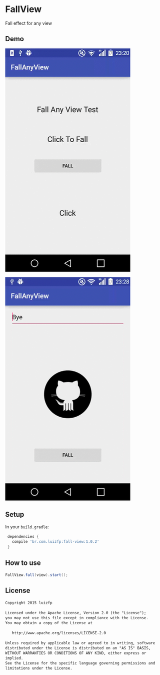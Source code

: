 # FallView
Fall effect for any view
## Demo

![art/gif1.gif](art/gif1.gif)

![art/gif2.gif](art/gif2.gif)

## Setup

In your `build.gradle`:

```gradle
 dependencies {
   compile 'br.com.luizfp:fall-view:1.0.2'
 }
```
## How to use

```java
FallView.fall(view).start();
```

## License

    Copyright 2015 luizfp

    Licensed under the Apache License, Version 2.0 (the "License");
    you may not use this file except in compliance with the License.
    You may obtain a copy of the License at

       http://www.apache.org/licenses/LICENSE-2.0

    Unless required by applicable law or agreed to in writing, software
    distributed under the License is distributed on an "AS IS" BASIS,
    WITHOUT WARRANTIES OR CONDITIONS OF ANY KIND, either express or implied.
    See the License for the specific language governing permissions and
    limitations under the License.
